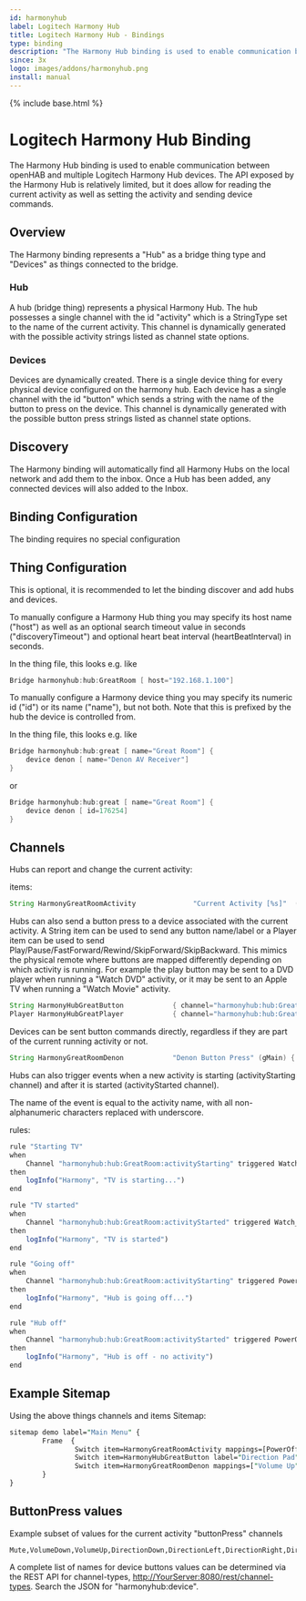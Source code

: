 ```yaml
---
id: harmonyhub
label: Logitech Harmony Hub
title: Logitech Harmony Hub - Bindings
type: binding
description: "The Harmony Hub binding is used to enable communication between openHAB and multiple Logitech Harmony Hub devices."
since: 3x
logo: images/addons/harmonyhub.png
install: manual
---
```


<!-- Attention authors: Do not edit directly. Please add your changes to the appropriate source repository -->

{% include base.html %}

# Logitech Harmony Hub Binding

The Harmony Hub binding is used to enable communication between openHAB and multiple Logitech Harmony Hub devices.
The API exposed by the Harmony Hub is relatively limited, but it does allow for reading the current activity as well as setting the activity and sending device commands.

## Overview

The Harmony binding represents a "Hub" as a bridge thing type and "Devices" as things connected to the bridge.

### Hub

A hub (bridge thing) represents a physical Harmony Hub.
The hub possesses a single channel with the id "activity" which is a StringType set to the name of the current activity.
This channel is dynamically generated with the possible activity strings listed as channel state options.

### Devices

Devices are dynamically created.
There is a single device thing for every physical device configured on the harmony hub.
Each device has a single channel with the id "button" which sends a string with the name of the button to press on the device.
This channel is dynamically generated with the possible button press strings listed as channel state options.

## Discovery

The Harmony binding will automatically find all Harmony Hubs on the local network and add them to the inbox.
Once a Hub has been added, any connected devices will also added to the Inbox.

## Binding Configuration

The binding requires no special configuration

## Thing Configuration

This is optional, it is recommended to let the binding discover and add hubs and devices.

To manually configure a Harmony Hub thing you may specify its host name  ("host") as well as an optional search timeout value in seconds ("discoveryTimeout") and optional heart beat interval (heartBeatInterval) in seconds.

In the thing file, this looks e.g. like

```java
Bridge harmonyhub:hub:GreatRoom [ host="192.168.1.100"]
```

To manually configure a Harmony device thing you may specify its numeric id ("id") or its name ("name"), but not both.
Note that this is prefixed by the hub the device is controlled from.

In the thing file, this looks e.g. like

```java
Bridge harmonyhub:hub:great [ name="Great Room"] {
    device denon [ name="Denon AV Receiver"]
}
```

or

```java
Bridge harmonyhub:hub:great [ name="Great Room"] {
    device denon [ id=176254]
}
```

## Channels

Hubs can report and change the current activity:

items:

```java
String HarmonyGreatRoomActivity              "Current Activity [%s]"  (gMain) { channel="harmonyhub:hub:GreatRoom:currentActivity" }
```

Hubs can also send a button press to a device associated with the current activity.
A String item can be used to send any button name/label or a Player item can be used to send Play/Pause/FastForward/Rewind/SkipForward/SkipBackward. 
This mimics the physical remote where buttons are mapped differently depending on which activity is running.
For example the play button may be sent to a DVD player when running a "Watch DVD" activity, or it may be sent to an Apple TV when running a "Watch Movie" activity. 


```java
String HarmonyHubGreatButton            { channel="harmonyhub:hub:GreatRoom:buttonPress" }
Player HarmonyHubGreatPlayer            { channel="harmonyhub:hub:GreatRoom:player" }
```

Devices can be sent button commands directly, regardless if they are part of the current running activity or not.

```java
String HarmonyGreatRoomDenon            "Denon Button Press" (gMain) { channel="harmonyhub:device:GreatRoom:29529817:buttonPress" }
```

Hubs can also trigger events when a new activity is starting (activityStarting channel) and after it is started (activityStarted channel).

The name of the event is equal to the activity name, with all non-alphanumeric characters replaced with underscore.

rules:

```javascript
rule "Starting TV"
when
    Channel "harmonyhub:hub:GreatRoom:activityStarting" triggered Watch_TV
then
    logInfo("Harmony", "TV is starting...")
end

rule "TV started"
when
    Channel "harmonyhub:hub:GreatRoom:activityStarted" triggered Watch_TV
then
    logInfo("Harmony", "TV is started")
end

rule "Going off"
when
    Channel "harmonyhub:hub:GreatRoom:activityStarting" triggered PowerOff
then
    logInfo("Harmony", "Hub is going off...")
end

rule "Hub off"
when
    Channel "harmonyhub:hub:GreatRoom:activityStarted" triggered PowerOff
then
    logInfo("Harmony", "Hub is off - no activity")
end
```

## Example Sitemap

Using the above things channels and items
Sitemap:

```perl
sitemap demo label="Main Menu" {
        Frame  {
                Switch item=HarmonyGreatRoomActivity mappings=[PowerOff="PowerOff", TIVO="TIVO", Music="Music","APPLE TV"="APPLE TV", NETFLIX="NETFLIX"]
                Switch item=HarmonyHubGreatButton label="Direction Pad" mappings=[DirectionUp='Up', DirectionDown='Down', DirectionLeft='<', DirectionRight='>', Select='OK']
                Switch item=HarmonyGreatRoomDenon mappings=["Volume Up"="Volume Up","Volume Down"="Volume Down"]
        }
}
```

## ButtonPress values

Example subset of values for the current activity "buttonPress" channels 

```
Mute,VolumeDown,VolumeUp,DirectionDown,DirectionLeft,DirectionRight,DirectionUp,Select,Stop,Play,Rewind,Pause,FastForward,SkipBackward,SkipForward,Menu,Back,Home,SelectGame,PageDown,PageUp,Aspect,Display,Search,Cross,Circle,Square,Triangle,PS,Info,NumberEnter,Hyphen,Number0,Number1,Number2,Number3,Number4,Number5,Number6,Number7,Number8,Number9,PrevChannel,ChannelDown,ChannelUp,Record,FrameAdvance,C,B,D,A,Live,ThumbsDown,ThumbsUp,TiVo,WiiA,WiiB,Guide,Clear,Green,Red,Blue,Yellow,Dot,Return,Favorite,Exit,Sleep
```

A complete list of names for device buttons values can be determined via the REST API for channel-types, <http://YourServer:8080/rest/channel-types>.
Search the JSON for "harmonyhub:device".
